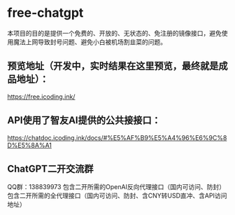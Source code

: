 # free-chatgpt
 
 本项目的目的是提供一个免费的、开放的、无状态的、免注册的镜像接口，避免使用魔法上网导致封号问题、避免小白被机场割韭菜的问题。

## 预览地址（开发中，实时结果在这里预览，最终就是成品地址）：
https://free.icoding.ink/

## API使用了智友AI提供的公共接接口：
https://chatdoc.icoding.ink/docs/#%E5%AF%B9%E5%A4%96%E6%9C%8D%E5%8A%A1

## ChatGPT二开交流群
QQ群：138839973
包含二开所需的OpenAI反向代理接口（国内可访问、防封）
包含二开所需的全代理接口（国内可访问、防封、含CNY转USD直冲、含API访问地址）